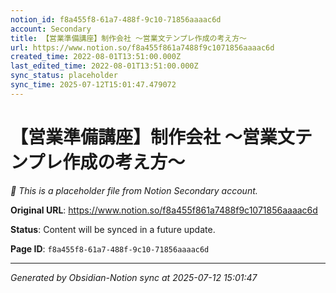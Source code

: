 ```yaml
---
notion_id: f8a455f8-61a7-488f-9c10-71856aaaac6d
account: Secondary
title: 【営業準備講座】制作会社 〜営業文テンプレ作成の考え方〜
url: https://www.notion.so/f8a455f861a7488f9c1071856aaaac6d
created_time: 2022-08-01T13:51:00.000Z
last_edited_time: 2022-08-01T13:51:00.000Z
sync_status: placeholder
sync_time: 2025-07-12T15:01:47.479072
---
```


# 【営業準備講座】制作会社 〜営業文テンプレ作成の考え方〜

*🔄 This is a placeholder file from Notion Secondary account.*

**Original URL**: https://www.notion.so/f8a455f861a7488f9c1071856aaaac6d

**Status**: Content will be synced in a future update.

**Page ID**: `f8a455f8-61a7-488f-9c10-71856aaaac6d`

---

*Generated by Obsidian-Notion sync at 2025-07-12 15:01:47*
